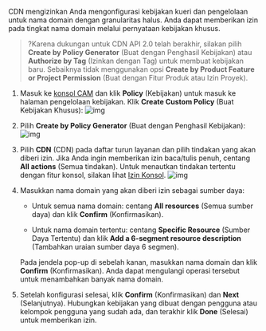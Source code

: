 CDN mengizinkan Anda mengonfigurasi kebijakan kueri dan pengelolaan untuk nama domain dengan granularitas halus. Anda dapat memberikan izin pada tingkat nama domain melalui pernyataan kebijakan khusus.	

>?Karena dukungan untuk CDN API 2.0 telah berakhir, silakan pilih **Create by Policy Generator** (Buat dengan Penghasil Kebijakan) atau **Authorize by Tag** (Izinkan dengan Tag) untuk membuat kebijakan baru. Sebaiknya tidak menggunakan opsi **Create by Product Feature or Project Permission** (Buat dengan Fitur Produk atau Izin Proyek). 

1. Masuk ke [konsol CAM](https://console.cloud.tencent.com/cam/overview) dan klik **Policy** (Kebijakan) untuk masuk ke halaman pengelolaan kebijakan. Klik **Create Custom Policy** (Buat Kebijakan Khusus):
![img](https://main.qcloudimg.com/raw/b986334f0d3acde5eb9526fe01d669bb.png)

2. Pilih **Create by Policy Generator** (Buat dengan Penghasil Kebijakan):
![img](https://main.qcloudimg.com/raw/55a2e3b5b0011b2a8e520df6fc37ff57.png)

3. Pilih **CDN** (CDN) pada daftar turun layanan dan pilih tindakan yang akan diberi izin. Jika Anda ingin memberikan izin baca/tulis penuh, centang **All actions** (Semua tindakan). Untuk menautkan tindakan tertentu dengan fitur konsol, silakan lihat [Izin Konsol](https://intl.cloud.tencent.com/document/product/228/35229).
![img](https://main.qcloudimg.com/raw/43b88d53d2beb2b2c167a4a732dc6ded.png)

4. Masukkan nama domain yang akan diberi izin sebagai sumber daya:
	- Untuk semua nama domain: centang **All resources** (Semua sumber daya) dan klik **Confirm** (Konfirmasikan).

	- Untuk nama domain tertentu: centang **Specific Resource** (Sumber Daya Tertentu) dan klik **Add a 6-segment resource description** (Tambahkan uraian sumber daya 6 segmen).

	Pada jendela pop-up di sebelah kanan, masukkan nama domain dan klik **Confirm** (Konfirmasikan). Anda dapat mengulangi operasi tersebut untuk menambahkan banyak nama domain.


5. Setelah konfigurasi selesai, klik **Confirm** (Konfirmasikan) dan **Next** (Selanjutnya). Hubungkan kebijakan yang dibuat dengan pengguna atau kelompok pengguna yang sudah ada, dan terakhir klik **Done** (Selesai) untuk memberikan izin.

